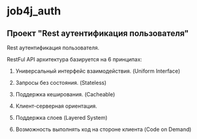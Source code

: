 # job4j_auth

## Проект "Rest аутентификация пользователя"

Rest аутентификация пользователя.

RestFul API архитектура базируется на 6 принципах:

1. Универсальный интерфейс взаимодействия. (Uniform Interface)

2. Запросы без состояния. (Stateless)

3. Поддержка кеширования. (Cacheable)

4. Клиент-серверная ориентация.

5. Поддержка слоев (Layered System)

6. Возможность выполнять код на стороне клиента (Code on Demand)


